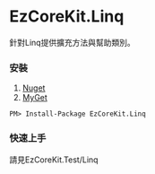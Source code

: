 ﻿# EzCoreKit.Linq
針對Linq提供擴充方法與幫助類別。

### 安裝
1. [Nuget](https://www.nuget.org/packages/EzCoreKit.Linq)
2. [MyGet](https://www.myget.org/feed/xpy/package/nuget/EzCoreKit.Linq)
```
PM> Install-Package EzCoreKit.Linq
```

### 快速上手
請見EzCoreKit.Test/Linq